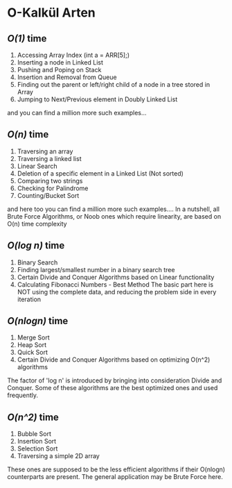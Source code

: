 # O-Kalkül Arten

## _O(1)_ time

1. Accessing Array Index (int a = ARR[5];)
2. Inserting a node in Linked List
3. Pushing and Poping on Stack
4. Insertion and Removal from Queue
5. Finding out the parent or left/right child of a node in a tree stored in Array
6. Jumping to Next/Previous element in Doubly Linked List

and you can find a million more such examples...

## _O(n)_ time

1. Traversing an array
2. Traversing a linked list
3. Linear Search
4. Deletion of a specific element in a Linked List (Not sorted)
5. Comparing two strings
6. Checking for Palindrome
7. Counting/Bucket Sort

and here too you can find a million more such examples....
In a nutshell, all Brute Force Algorithms, or Noob ones which require linearity, are based on O(n) time complexity

## _O(log n)_ time

1. Binary Search
2. Finding largest/smallest number in a binary search tree
3. Certain Divide and Conquer Algorithms based on Linear functionality
4. Calculating Fibonacci Numbers - Best Method
The basic part here is NOT using the complete data, and reducing the problem side in every iteration

## _O(nlogn)_ time

1. Merge Sort
2. Heap Sort
3. Quick Sort
4. Certain Divide and Conquer Algorithms based on optimizing O(n^2) algorithms

The factor of 'log n' is introduced by bringing into consideration Divide and Conquer. Some of these algorithms are the best optimized ones and used frequently.

## _O(n^2)_ time

1. Bubble Sort
2. Insertion Sort
3. Selection Sort
4. Traversing a simple 2D array

These ones are supposed to be the less efficient algorithms if their O(nlogn) counterparts are present. The general application may be Brute Force here.

